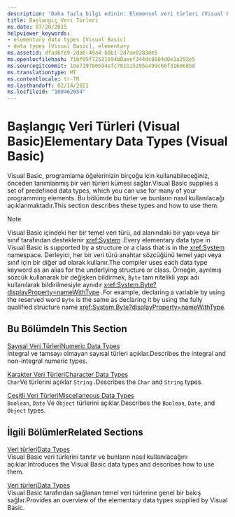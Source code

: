 ```yaml
---
description: 'Daha fazla bilgi edinin: Elemensel veri türleri (Visual Basic)'
title: Başlangıç Veri Türleri
ms.date: 07/20/2015
helpviewer_keywords:
- elementary data types [Visual Basic]
- data types [Visual Basic], elementary
ms.assetid: dfad6fe9-2da6-49a4-b0b1-2d7ae0283de5
ms.openlocfilehash: 71bf05f72521694b8aeef344dc8604d0e1a292e5
ms.sourcegitcommit: 10e719780594efc781b15295e499c66f316068b8
ms.translationtype: MT
ms.contentlocale: tr-TR
ms.lasthandoff: 02/14/2021
ms.locfileid: "100462054"
---
```

# <a name="elementary-data-types-visual-basic"></a><span data-ttu-id="502a4-103">Başlangıç Veri Türleri (Visual Basic)</span><span class="sxs-lookup"><span data-stu-id="502a4-103">Elementary Data Types (Visual Basic)</span></span>

<span data-ttu-id="502a4-104">Visual Basic, programlama öğelerinizin birçoğu için kullanabileceğiniz, önceden tanımlanmış bir veri türleri kümesi sağlar.</span><span class="sxs-lookup"><span data-stu-id="502a4-104">Visual Basic supplies a set of predefined data types, which you can use for many of your programming elements.</span></span> <span data-ttu-id="502a4-105">Bu bölümde bu türler ve bunların nasıl kullanılacağı açıklanmaktadır.</span><span class="sxs-lookup"><span data-stu-id="502a4-105">This section describes these types and how to use them.</span></span>  
  
> [!NOTE]
> <span data-ttu-id="502a4-106">Visual Basic içindeki her bir temel veri türü, ad alanındaki bir yapı veya bir sınıf tarafından desteklenir <xref:System> .</span><span class="sxs-lookup"><span data-stu-id="502a4-106">Every elementary data type in Visual Basic is supported by a structure or a class that is in the <xref:System> namespace.</span></span> <span data-ttu-id="502a4-107">Derleyici, her bir veri türü anahtar sözcüğünü temel yapı veya sınıf için bir diğer ad olarak kullanır.</span><span class="sxs-lookup"><span data-stu-id="502a4-107">The compiler uses each data type keyword as an alias for the underlying structure or class.</span></span> <span data-ttu-id="502a4-108">Örneğin, ayrılmış sözcük kullanarak bir değişken bildirmek, `Byte` tam nitelikli yapı adı kullanılarak bildirilmesiyle aynıdır <xref:System.Byte?displayProperty=nameWithType> .</span><span class="sxs-lookup"><span data-stu-id="502a4-108">For example, declaring a variable by using the reserved word `Byte` is the same as declaring it by using the fully qualified structure name <xref:System.Byte?displayProperty=nameWithType>.</span></span>  
  
## <a name="in-this-section"></a><span data-ttu-id="502a4-109">Bu Bölümde</span><span class="sxs-lookup"><span data-stu-id="502a4-109">In This Section</span></span>  

 [<span data-ttu-id="502a4-110">Sayısal Veri Türleri</span><span class="sxs-lookup"><span data-stu-id="502a4-110">Numeric Data Types</span></span>](numeric-data-types.md)  
 <span data-ttu-id="502a4-111">İntegral ve tamsayı olmayan sayısal türleri açıklar.</span><span class="sxs-lookup"><span data-stu-id="502a4-111">Describes the integral and non-integral numeric types.</span></span>  
  
 [<span data-ttu-id="502a4-112">Karakter Veri Türleri</span><span class="sxs-lookup"><span data-stu-id="502a4-112">Character Data Types</span></span>](character-data-types.md)  
 <span data-ttu-id="502a4-113">`Char`Ve türlerini açıklar `String` .</span><span class="sxs-lookup"><span data-stu-id="502a4-113">Describes the `Char` and `String` types.</span></span>  
  
 [<span data-ttu-id="502a4-114">Çeşitli Veri Türleri</span><span class="sxs-lookup"><span data-stu-id="502a4-114">Miscellaneous Data Types</span></span>](miscellaneous-data-types.md)  
 <span data-ttu-id="502a4-115">`Boolean`, `Date` Ve `Object` türlerini açıklar.</span><span class="sxs-lookup"><span data-stu-id="502a4-115">Describes the `Boolean`, `Date`, and `Object` types.</span></span>  
  
## <a name="related-sections"></a><span data-ttu-id="502a4-116">İlgili Bölümler</span><span class="sxs-lookup"><span data-stu-id="502a4-116">Related Sections</span></span>  

 [<span data-ttu-id="502a4-117">Veri türleri</span><span class="sxs-lookup"><span data-stu-id="502a4-117">Data Types</span></span>](index.md)  
 <span data-ttu-id="502a4-118">Visual Basic veri türlerini tanıtır ve bunların nasıl kullanılacağını açıklar.</span><span class="sxs-lookup"><span data-stu-id="502a4-118">Introduces the Visual Basic data types and describes how to use them.</span></span>  
  
 [<span data-ttu-id="502a4-119">Veri türleri</span><span class="sxs-lookup"><span data-stu-id="502a4-119">Data Types</span></span>](../../../language-reference/data-types/index.md)  
 <span data-ttu-id="502a4-120">Visual Basic tarafından sağlanan temel veri türlerine genel bir bakış sağlar.</span><span class="sxs-lookup"><span data-stu-id="502a4-120">Provides an overview of the elementary data types supplied by Visual Basic.</span></span>
